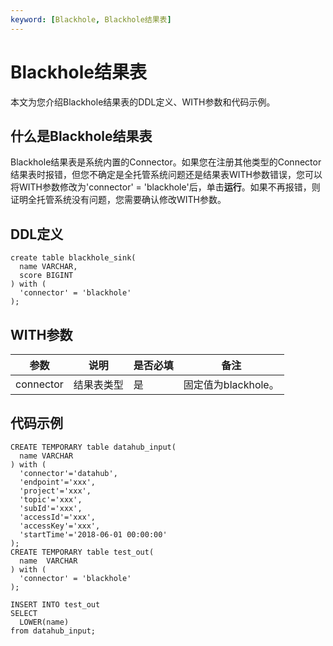 ```yaml
---
keyword: [Blackhole, Blackhole结果表]
---
```


# Blackhole结果表

本文为您介绍Blackhole结果表的DDL定义、WITH参数和代码示例。

## 什么是Blackhole结果表

Blackhole结果表是系统内置的Connector。如果您在注册其他类型的Connector结果表时报错，但您不确定是全托管系统问题还是结果表WITH参数错误，您可以将WITH参数修改为'connector' = 'blackhole'后，单击**运行**。如果不再报错，则证明全托管系统没有问题，您需要确认修改WITH参数。

## DDL定义

```
create table blackhole_sink(
  name VARCHAR,
  score BIGINT
) with (
  'connector' = 'blackhole'
);
```

## WITH参数

|参数|说明|是否必填|备注|
|--|--|----|--|
|connector|结果表类型|是|固定值为blackhole。|

## 代码示例

```
CREATE TEMPORARY table datahub_input(
  name VARCHAR
) with (
  'connector'='datahub',
  'endpoint'='xxx',
  'project'='xxx',
  'topic'='xxx',
  'subId'='xxx',
  'accessId'='xxx',
  'accessKey'='xxx',
  'startTime'='2018-06-01 00:00:00'
);
CREATE TEMPORARY table test_out(
  name  VARCHAR  
) with (
  'connector' = 'blackhole'
);

INSERT INTO test_out
SELECT 
  LOWER(name)
from datahub_input;
```

